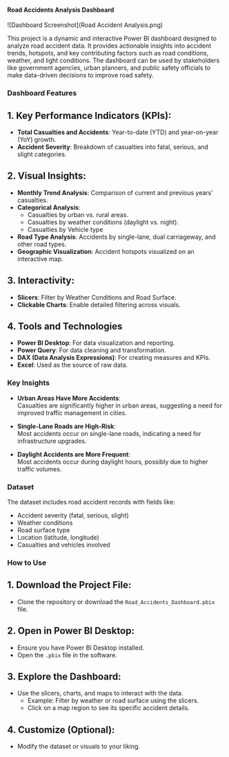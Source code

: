 #### Road Accidents Analysis Dashboard

![Dashboard Screenshot](Road Accident Analysis.png)


This project is a dynamic and interactive Power BI dashboard designed to analyze road accident data. It provides actionable insights into accident trends, hotspots, and key contributing factors such as road conditions, weather, and light conditions. The dashboard can be used by stakeholders like government agencies, urban planners, and public safety officials to make data-driven decisions to improve road safety.

### Dashboard Features

## 1. Key Performance Indicators (KPIs):
- **Total Casualties and Accidents**: Year-to-date (YTD) and year-on-year (YoY) growth.
- **Accident Severity**: Breakdown of casualties into fatal, serious, and slight categories.

## 2. Visual Insights:
- **Monthly Trend Analysis**: Comparison of current and previous years' casualties.
- **Categorical Analysis**:
  - Casualties by urban vs. rural areas.
  - Casualties by weather conditions (daylight vs. night).
  - Casualties by Vehicle type 
- **Road Type Analysis**: Accidents by single-lane, dual carriageway, and other road types.
- **Geographic Visualization**: Accident hotspots visualized on an interactive map.

## 3. Interactivity:
- **Slicers**: Filter by Weather Conditions and Road Surface.
- **Clickable Charts**: Enable detailed filtering across visuals.

## 4. Tools and Technologies
- **Power BI Desktop**: For data visualization and reporting.
- **Power Query**: For data cleaning and transformation.
- **DAX (Data Analysis Expressions)**: For creating measures and KPIs.
- **Excel**: Used as the source of raw data.

###  Key Insights

- **Urban Areas Have More Accidents**:  
  Casualties are significantly higher in urban areas, suggesting a need for improved traffic management in cities.

- **Single-Lane Roads are High-Risk**:  
  Most accidents occur on single-lane roads, indicating a need for infrastructure upgrades.

- **Daylight Accidents are More Frequent**:  
  Most accidents occur during daylight hours, possibly due to higher traffic volumes.

### Dataset

The dataset includes road accident records with fields like:
- Accident severity (fatal, serious, slight)
- Weather conditions
- Road surface type
- Location (latitude, longitude)
- Casualties and vehicles involved

### How to Use

## 1. Download the Project File:
- Clone the repository or download the `Road_Accidents_Dashboard.pbix` file.

## 2. Open in Power BI Desktop:
- Ensure you have Power BI Desktop installed.
- Open the `.pbix` file in the software.

## 3. Explore the Dashboard:
- Use the slicers, charts, and maps to interact with the data.
  - Example: Filter by weather or road surface using the slicers.
  - Click on a map region to see its specific accident details.

## 4. Customize (Optional):
- Modify the dataset or visuals to your liking.



